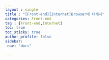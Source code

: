 ```yaml
---
layout : single
title : "[Front-end][Internet]Browser에 대해서"
categories: Front-end
tag : [Front-end,Internet] 
toc: true
toc_sticky: true
author_profile: false
sidebar:
 nav: "docs"

---
```

